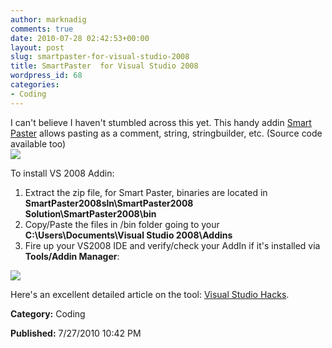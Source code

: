 ```yaml
---
author: marknadig
comments: true
date: 2010-07-28 02:42:53+00:00
layout: post
slug: smartpaster-for-visual-studio-2008
title: SmartPaster  for Visual Studio 2008
wordpress_id: 68
categories:
- Coding
---
```





I can't believe I haven't stumbled across this yet. This handy addin [Smart Paster](http://weblogs.asp.net/alex_papadimoulis/archive/2004/05/25/Smart-Paster-1.1-Add-In---StringBuilder-and-Better-C_2300_-Handling.aspx) allows pasting as a comment, string, stringbuilder, etc. (Source code available too)   
[![](/personal/marknadig/Blog/Lists/Photos/072810_0242_SmartPaster1.gif)](http://earljon.files.wordpress.com/2009/04/copy-paster.gif)




To install VS 2008 Addin: 




1. Extract the zip file, for Smart Paster, binaries are located in **SmartPaster2008sln\SmartPaster2008 Solution\SmartPaster2008\bin**   
2. Copy/Paste the files in /bin folder going to your **C:\Users\\Documents\Visual Studio 2008\Addins**   
3. Fire up your VS2008 IDE and verify/check your AddIn if it's installed via **Tools/Addin Manager**: 




[![](/personal/marknadig/Blog/Lists/Photos/072810_0242_SmartPaster2.jpg)](http://earljon.files.wordpress.com/2009/04/copy-paster-addin.jpg)




Here's an excellent detailed article on the tool: [Visual Studio Hacks](http://en.csharp-online.net/Visual_Studio_Hacks%E2%80%94Hack_7:_Make_Pasting_into_Visual_Studio_Easier).




**Category:** Coding




**Published:** 7/27/2010 10:42 PM



